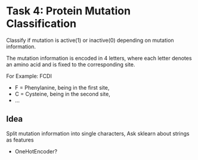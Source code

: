 # Task 4: Protein Mutation Classification

Classify if mutation is active(1) or inactive(0) depending on mutation information.

The mutation information is encoded in 4 letters, where each letter denotes an amino acid and is
fixed to the corresponding site.

For Example: FCDI
- F = Phenylanine, being in the first site,
- C = Cysteine, being in the second site,
- ...

## Idea

Split mutation information into single characters,
Ask sklearn about strings as features 
- OneHotEncoder?




